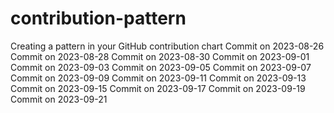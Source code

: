 # contribution-pattern
Creating a pattern in your GitHub contribution chart 
Commit on 2023-08-26
Commit on 2023-08-28
Commit on 2023-08-30
Commit on 2023-09-01
Commit on 2023-09-03
Commit on 2023-09-05
Commit on 2023-09-07
Commit on 2023-09-09
Commit on 2023-09-11
Commit on 2023-09-13
Commit on 2023-09-15
Commit on 2023-09-17
Commit on 2023-09-19
Commit on 2023-09-21
